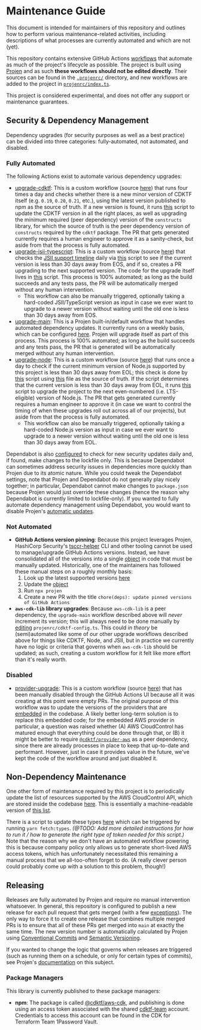 # Maintenance Guide

This document is intended for maintainers of this repository and outlines how to perform various maintenance-related activities, including descriptions of what processes are currently automated and which are not (yet).

This repository contains extensive GitHub Actions [workflows](https://github.com/hashicorp/cdktf-aws-cdk/tree/main/.github/workflows) that automate as much of the project's lifecycle as possible. The project is built using [Projen](https://projen.io/) and as such **these workflows should not be edited directly**. Their sources can be found in the [`.projenrc/`](https://github.com/hashicorp/cdktf-aws-cdk/tree/main/projenrc) directory, and new workflows are added to the project in [`projenrc/index.ts`](https://github.com/hashicorp/cdktf-aws-cdk/blob/main/projenrc/index.ts).

This project is considered experimental, and does not offer any support or maintenance guarantees.


## Security & Dependency Management

Dependency upgrades (for security purposes as well as a best practice) can be divided into three categories: fully-automated, not automated, and disabled.

### Fully Automated

The following Actions exist to automate various dependency upgrades:

- [upgrade-cdktf](https://github.com/hashicorp/cdktf-aws-cdk/actions/workflows/upgrade-cdktf.yml): This is a custom workflow (source [here](https://github.com/hashicorp/cdktf-aws-cdk/blob/main/projenrc/upgrade-cdktf.ts)) that runs four times a day and checks whether there is a new minor version of CDKTF itself (e.g. `0.19`, `0.20`, `0.21`, etc.), using the latest version published to npm as the source of truth. If a new version is found, it runs [this](https://github.com/hashicorp/cdktf-aws-cdk/blob/main/scripts/update-cdktf.sh) script to update the CDKTF version in all the right places, as well as upgrading the minimum required (peer dependency) version of the `constructs` library, for which the source of truth is the peer dependency version of `constructs` required by the `cdktf` package. The PR that gets generated currently requires a human engineer to approve it as a sanity-check, but aside from that the process is fully automated.
- [upgrade-jsii-typescript](https://github.com/hashicorp/cdktf-aws-cdk/actions/workflows/upgrade-jsii-typescript.yml): This is a custom workflow (source [here](https://github.com/hashicorp/cdktf-aws-cdk/blob/main/projenrc/upgrade-jsii-typescript.ts)) that checks the [JSII support timeline](https://github.com/aws/jsii-compiler/blob/main/README.md#gear-maintenance--support) daily via [this](https://github.com/hashicorp/cdktf-aws-cdk/blob/main/scripts/check-jsii-versions.js) script to see if the current version is less than 30 days away from EOS, and if so, creates a PR upgrading to the next supported version. The code for the upgrade itself lives in [this](https://github.com/hashicorp/cdktf-aws-cdk/blob/main/scripts/update-jsii-typescript.sh) script. This process is 100% automated; as long as the build succeeds and any tests pass, the PR will be automatically merged without any human intervention.
  - This workflow can also be manually triggered, optionally taking a hard-coded JSII/TypeScript version as input in case we ever want to upgrade to a newer version without waiting until the old one is less than 30 days away from EOS.
- [upgrade-main](https://github.com/hashicorp/cdktf-aws-cdk/actions/workflows/upgrade-main.yml): This is a Projen built-in/default workflow that handles automated dependency updates. It currently runs on a weekly basis, which can be configured [here](https://github.com/hashicorp/cdktf-aws-cdk/blob/31f9be8c91984be2193db05dc4599b0d5e223fce/projenrc/index.ts#L114). Projen will upgrade itself as part of this process. This process is 100% automated; as long as the build succeeds and any tests pass, the PR that is generated will be automatically merged without any human intervention.
- [upgrade-node](https://github.com/hashicorp/cdktf-aws-cdk/actions/workflows/upgrade-node.yml): This is a custom workflow (source [here](https://github.com/hashicorp/cdktf-aws-cdk/blob/main/projenrc/upgrade-node.ts)) that runs once a day to check if the current minimum version of Node.js supported by this project is less than 30 days away from EOL; this check is done by [this](https://github.com/hashicorp/cdktf-aws-cdk/blob/main/scripts/check-node-versions.js) script using [this](https://nodejs.org/download/release/index.json) file as the source of truth. If the script determines that the current version is less than 30 days away from EOL, it runs [this](https://github.com/hashicorp/cdktf-aws-cdk/blob/main/scripts/update-node.sh) script to upgrade the project to the next even-numbered (i.e. LTS-eligible) version of Node.js. The PR that gets generated currently requires a human engineer to approve it (in case we want to control the timing of when these upgrades roll out across all of our projects), but aside from that the process is fully automated.
  - This workflow can also be manually triggered, optionally taking a hard-coded Node.js version as input in case we ever want to upgrade to a newer version without waiting until the old one is less than 30 days away from EOL.

Dependabot is also [configured](https://github.com/hashicorp/cdktf-aws-cdk/blob/main/.github/dependabot.yml) to check for new security updates daily and, if found, make changes to the lockfile only. This is because Dependabot can sometimes address security issues in dependencies more quickly than Projen due to its atomic nature. While you could tweak the Dependabot settings, note that Projen and Dependabot do not generally play nicely together; in particular, Dependabot cannot make changes to `package.json` because Projen would just override these changes (hence the reason why Dependabot is currently limited to lockfile-only). If you wanted to fully automate dependency management using Dependabot, you would want to disable Projen's [automatic updates](https://projen.io/docs/api/typescript#projen.typescript.TypeScriptProjectOptions.property.depsUpgrade).

### Not Automated

- **GitHub Actions version pinning**: Because this project leverages Projen, HashiCorp Security's [tsccr-helper](https://github.com/hashicorp/security-tsccr?tab=readme-ov-file#tsccr-helper-cli) CLI and other tooling cannot be used to manage/upgrade GitHub Actions versions. Instead, we have consolidated all of the versions into a single [object](https://github.com/hashicorp/cdktf-aws-cdk/blob/31f9be8c91984be2193db05dc4599b0d5e223fce/.projenrc.ts#L8-L20) in code that must be manually updated. Historically, one of the maintainers has followed these manual steps on a roughly monthly basis:
  1. Look up the latest supported versions [here](https://github.com/hashicorp/security-tsccr/tree/main/components/github_actions)
  2. Update the [object](https://github.com/hashicorp/cdktf-aws-cdk/blob/31f9be8c91984be2193db05dc4599b0d5e223fce/.projenrc.ts#L8-L20)
  3. Run `npx projen`
  4. Create a new PR with the title `chore(deps): update pinned versions of GitHub Actions`
- **`aws-cdk-lib` library upgrades**: Because `aws-cdk-lib` is a peer dependency, the `upgrade-main` workflow described above will _never_ increment its version; this will always need to be done manually by [editing](https://github.com/hashicorp/cdktf-aws-cdk/blob/31f9be8c91984be2193db05dc4599b0d5e223fce/projenrc/cdktf-config.ts#L25) `projenrc/cdktf-config.ts`. This could _in theory_ be (semi)automated like some of our other upgrade workflows described above for things like CDKTF, Node, and JSII, but in practice we currently have no logic or criteria that governs when `aws-cdk-lib` should be updated; as such, creating a custom workflow for it felt like more effort than it's really worth.

### Disabled

- [provider-upgrade](https://github.com/hashicorp/cdktf-aws-cdk/actions/workflows/provider-upgrade.yml): This is a custom workflow (source [here](https://github.com/hashicorp/cdktf-aws-cdk/blob/main/projenrc/provider-upgrade.ts)) that has been manually disabled through the GitHub Actions UI because all it was creating at this point were empty PRs. The original purpose of this workflow was to update the versions of the providers that are [embedded](https://github.com/hashicorp/cdktf-aws-cdk/blob/31f9be8c91984be2193db05dc4599b0d5e223fce/cdktf.json#L5-L6) in the codebase. A likely better long-term solution is to replace this embedded code; for the embedded AWS provider in particular, a question was raised whether (A) AWS CloudControl has matured enough that everything could be done through that, or (B) it might be better to require [`@cdktf/provider-aws`](https://www.npmjs.com/package/@cdktf/provider-aws) as a peer dependency, since there are already processes in place to keep that up-to-date and performant. However, just in case it provides value in the future, we've kept the code of the workflow around and just disabled it.


## Non-Dependency Maintenance

One other form of maintenance required by this project is to periodically update the list of resources supported by the AWS CloudControl API, which are stored inside the codebase [here](https://github.com/hashicorp/cdktf-aws-cdk/blob/main/src/awscc/supportedTypes.ts). This is essentially a machine-readable version of [this list](https://docs.aws.amazon.com/cloudcontrolapi/latest/userguide/supported-resources.html).

There is a script to update these types [here](https://github.com/hashicorp/cdktf-aws-cdk/blob/main/scripts/update-supported-types.js) which can be triggered by running `yarn fetch:types`. _(@TODO: Add more detailed instructions for how to run it / how to generate the right type of token needed for this script.)_ Note that the reason why we don't have an automated workflow powering this is because company policy only allows us to generate short-lived AWS access tokens, which has unfortunately necessitated this remaining a manual process that we all-too-often forget to do. (A really clever person could probably come up with a solution to this problem, though!)


## Releasing

Releases are fully automated by Projen and require no manual intervention whatsoever. In general, this repository is configured to publish a new release for each pull request that gets merged (with a few [exceptions](https://github.com/hashicorp/cdktf-aws-cdk/blob/31f9be8c91984be2193db05dc4599b0d5e223fce/projenrc/index.ts#L288-L295)). The only way to force it to create one release that combines multiple merged PRs is to ensure that all of these PRs get merged into `main` at exactly the same time. The new version number is automatically calculated by Projen using [Conventional Commits](https://www.conventionalcommits.org/en/v1.0.0/) and [Semantic Versioning](https://semver.org/).

If you wanted to change the logic that governs when releases are triggered (such as running them on a schedule, or only for certain types of commits), see Projen's [documentation](https://projen.io/docs/publishing/releases-and-versioning) on this subject.

### Package Managers

This library is currently published to these package managers:

- **npm**: The package is called [@cdktf/aws-cdk](https://www.npmjs.com/package/@cdktf/aws-cdk), and publishing is done using an access token associated with the shared [cdktf-team](https://www.npmjs.com/~cdktf-team) account. Credentials to access this account can be found in the CDK for Terraform Team 1Password Vault.
